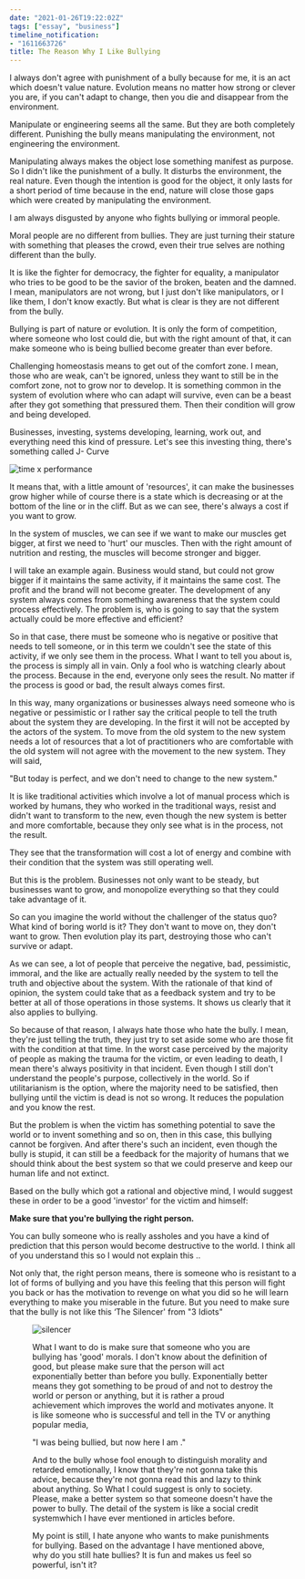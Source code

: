 ```yaml
---
date: "2021-01-26T19:22:02Z"
tags: ["essay", "business"]
timeline_notification:
- "1611663726"
title: The Reason Why I Like Bullying
---
```

I always don't agree with punishment of a bully because for me, it is an act which doesn't value nature. Evolution means no matter how strong or clever you are, if you can't adapt to change, then you die and disappear from the environment.

Manipulate or engineering seems all the same. But they are both completely different. Punishing the bully means manipulating the environment, not engineering the environment.

Manipulating always makes the object lose something manifest as purpose. So I didn't like the punishment of a bully. It disturbs the environment, the real nature. Even though the intention is good for the object, it only lasts for a short period of time because in the end, nature will close those gaps which were created by manipulating the environment.

I am always disgusted by anyone who fights bullying or immoral people.

Moral people are no different from bullies. They are just turning their stature with something that pleases the crowd, even their true selves are nothing different than the bully.

It is like the fighter for democracy, the fighter for equality, a manipulator who tries to be good to be the savior of the broken, beaten and the damned. I mean, manipulators are not wrong, but I just don't like manipulators, or I like them, I don't know exactly. But what is clear is they are not different from the bully.

Bullying is part of nature or evolution. It is only the form of competition, where someone who lost could die, but with the right amount of that, it can make someone who is being bullied become greater than ever before.

Challenging homeostasis means to get out of the comfort zone. I mean, those who are weak, can't be ignored, unless they want to still be in the comfort zone, not to grow nor to develop. It is something common in the system of evolution where who can adapt will survive, even can be a beast after they got something that pressured them. Then their condition will grow and being developed.

Businesses, investing, systems developing, learning, work out, and everything need this kind of pressure. Let's see this investing thing, there's something called J- Curve

![time x performance](https://catatankemalasan.files.wordpress.com/2021/11/u-zfnh3j-2zaimcdcg9xpvb5_l1kxc28cpm06e_kd5bbi4z-kvawi_6vnppntbc1oketnwjiaqyzwl88kbqbnjcmtg8eypmijb1iqu4bzytfhseok02j9dep2uc6jitloudk4fy6.png)

It means that, with a little amount of 'resources', it can make the businesses grow higher while of course there is a state which is decreasing or at the bottom of the line or in the cliff. But as we can see, there's always a cost if you want to grow.

In the system of muscles, we can see if we want to make our muscles get bigger, at first we need to 'hurt' our muscles. Then with the right amount of nutrition and resting, the muscles will become stronger and bigger.

I will take an example again. Business would stand, but could not grow bigger if it maintains the same activity, if it maintains the same cost. The profit and the brand will not become greater. The development of any system always comes from something awareness that the system could process effectively. The problem is, who is going to say that the system actually could be more effective and efficient?

So in that case, there must be someone who is negative or positive that needs to tell someone, or in this term we couldn't see the state of this activity, if we only see them in the process. What I want to tell you about is, the process is simply all in vain. Only a fool who is watching clearly about the process. Because in the end, everyone only sees the result. No matter if the process is good or bad, the result always comes first.

In this way, many organizations or businesses always need someone who is negative or pessimistic or I rather say the critical people to tell the truth about the system they are developing. In the first it will not be accepted by the actors of the system. To move from the old system to the new system needs a lot of resources that a lot of practitioners who are comfortable with the old system will not agree with the movement to the new system. They will said,

"But today is perfect, and we don't need to change to the new system."

It is like traditional activities which involve a lot of manual process which is worked by humans, they who worked in the traditional ways, resist and didn't want to transform to the new, even though the new system is better and more comfortable, because they only see what is in the process, not the result.

They see that the transformation will cost a lot of energy and combine with their condition that the system was still operating well.

But this is the problem. Businesses not only want to be steady, but businesses want to grow, and monopolize everything so that they could take advantage of it.

So can you imagine the world without the challenger of the status quo? What kind of boring world is it? They don't want to move on, they don't want to grow. Then evolution play its part, destroying those who can't survive or adapt.

As we can see, a lot of people that perceive the negative, bad, pessimistic, immoral, and the like are actually really needed by the system to tell the truth and objective about the system. With the rationale of that kind of opinion, the system could take that as a feedback system and try to be better at all of those operations in those systems. It shows us clearly that it also applies to bullying.

So because of that reason, I always hate those who hate the bully. I mean, they're just telling the truth, they just try to set aside some who are those fit with the condition at that time. In the worst case perceived by the majority of people as making the trauma for the victim, or even leading to death, I mean there's always positivity in that incident. Even though I still don't understand the people's purpose, collectively in the world. So if utilitarianism is the option, where the majority need to be satisfied, then bullying until the victim is dead is not so wrong. It reduces the population and you know the rest.

But the problem is when the victim has something potential to save the world or to invent something and so on, then in this case, this bullying cannot be forgiven. And after there's such an incident, even though the bully is stupid, it can still be a feedback for the majority of humans that we should think about the best system so that we could preserve and keep our human life and not extinct.

Based on the bully which got a rational and objective mind, I would suggest these in order to be a good 'investor' for the victim and himself:

**Make sure that you're bullying the right person.**

You can bully someone who is really assholes and you have a kind of prediction that this person would become destructive to the world. I think all of you understand this so I would not explain this ..

Not only that, the right person means, there is someone who is resistant to a lot of forms of bullying and you have this feeling that this person will fight you back or has the motivation to revenge on what you did so he will learn everything to make you miserable in the future. But you need to make sure that the bully is not like this ‘The Silencer' from "3 Idiots"<figure class="wp-block-embed is-type-rich is-provider-embed wp-block-embed-embed">

![silencer](https://assets.telegraphindia.com/telegraph/7c9b9f6e-9a01-4cd3-b972-96edf59c1110.jpg)

What I want to do is make sure that someone who you are bullying has 'good' morals. I don't know about the definition of good, but please make sure that the person will act exponentially better than before you bully. Exponentially better means they got something to be proud of and not to destroy the world or person or anything, but it is rather a proud achievement which improves the world and motivates anyone. It is like someone who is successful and tell in the TV or anything popular media,

"I was being bullied, but now here I am ."

And to the bully whose fool enough to distinguish morality and retarded emotionally, I know that they're not gonna take this advice, because they're not gonna read this and lazy to think about anything. So What I could suggest is only to society. Please, make a better system so that someone doesn't have the power to bully. The detail of the system is like a social credit systemwhich I have ever mentioned in articles before.

My point is still, I hate anyone who wants to make punishments for bullying. Based on the advantage I have mentioned above, why do you still hate bullies? It is fun and makes us feel so powerful, isn't it?